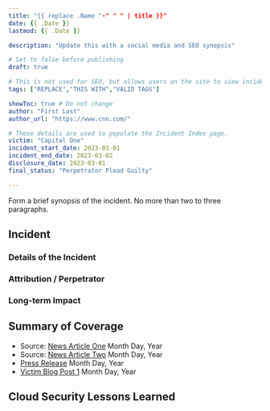 ```yaml
---
title: "{{ replace .Name "-" " " | title }}"
date: {{ .Date }}
lastmod: {{ .Date }}

description: "Update this with a social media and SEO synopsis"

# Set to false before publishing
draft: true

# This is not used for SEO, but allows users on the site to view incidents by keyword
tags: ["REPLACE","THIS WITH","VALID TAGS"]

showToc: true # Do not change
author: "First Last"
author_url: "https://www.cnn.com/"

# These details are used to populate the Incident Index page.
victim: "Capital One"
incident_start_date: 2023-03-01
incident_end_date: 2023-03-02
disclosure_date: 2023-03-01
final_status: "Perpetrator Plead Guilty"

---
```


Form a brief synopsis of the incident. No more than two to three paragraphs.

<!--more--> <!-- This separates the synopsis from the main body -->

## Incident

### Details of the Incident

### Attribution / Perpetrator

### Long-term Impact

## Summary of Coverage
* Source: [News Article One](FIXME) Month Day, Year
* Source: [News Article Two](FIXME) Month Day, Year
* [Press Release](FIXME) Month Day, Year
* [Victim Blog Post 1](FIXME) Month Day, Year

## Cloud Security Lessons Learned